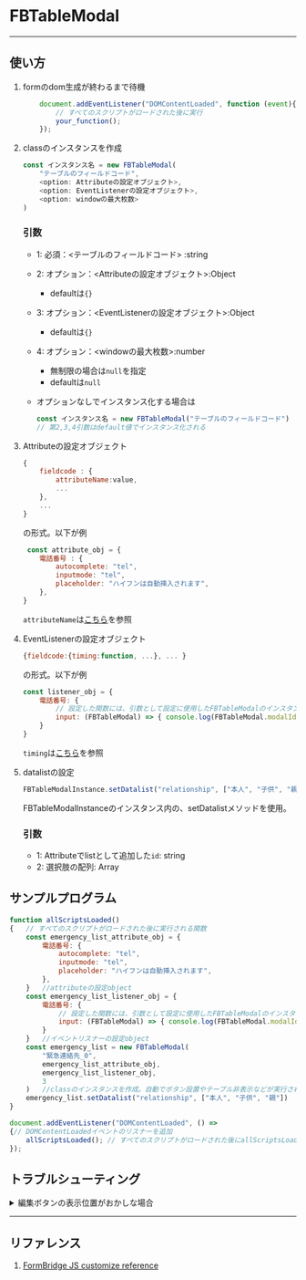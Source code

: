 # FBTableModal

---

## 使い方

1. formのdom生成が終わるまで待機

    ```js
        document.addEventListener("DOMContentLoaded", function (event){
            // すべてのスクリプトがロードされた後に実行
            your_function();
        });
    ```

2. classのインスタンスを作成

    ```js
    const インスタンス名 = new FBTableModal(
        "テーブルのフィールドコード",
        <option: Attributeの設定オブジェクト>,
        <option: EventListenerの設定オブジェクト>,
        <option: windowの最大枚数>
    )
    ```

    ### 引数
    - 1: 必須：<テーブルのフィールドコード> :string
    - 2: オプション：<Attributeの設定オブジェクト>:Object
        - defaultは`{}`
    - 3: オプション：<EventListenerの設定オブジェクト>:Object
        - defaultは`{}`
    - 4: オプション：<windowの最大枚数>:number
        - 無制限の場合は`null`を指定
        - defaultは`null`
  
    - オプションなしでインスタンス化する場合は
        ```js
        const インスタンス名 = new FBTableModal("テーブルのフィールドコード")
        // 第2,3,4引数はdefault値でインスタンス化される
        ```

3. Attributeの設定オブジェクト

    ```js
    {
        fieldcode : {
            attributeName:value,
            ...
        },
        ...
    }
    ```

    の形式。以下が例

    ```js
     const attribute_obj = {
        電話番号 : {
            autocomplete: "tel",
            inputmode: "tel",
            placeholder: "ハイフンは自動挿入されます",
        },
    }
    ```

    `attributeName`は[こちら](https://developer.mozilla.org/ja/docs/Web/HTML/Attributes)を参照

4. EventListenerの設定オブジェクト

    ```js
    {fieldcode:{timing:function, ...}, ... }
    ```

    の形式。以下が例

    ```js
    const listener_obj = {
        電話番号: {
            // 設定した関数には、引数として設定に使用したFBTableModalのインスタンスが渡される。
            input: (FBTableModal) => { console.log(FBTableModal.modalId) }
        }
    }
    ```

    `timing`は[こちら](https://web-designer.cman.jp/javascript_ref/event_list/)を参照

5. datalistの設定
    ```js
    FBTableModalInstance.setDatalist("relationship", ["本人", "子供", "親"])  //datalistを設置
    ```
    FBTableModalInstanceのインスタンス内の、setDatalistメソッドを使用。  
    ### 引数
    - 1: Attributeでlistとして追加した`id`: string
    - 2: 選択肢の配列: Array

## サンプルプログラム

```js
function allScriptsLoaded()
{   // すべてのスクリプトがロードされた後に実行される関数
    const emergency_list_attribute_obj = {
        電話番号: {
            autocomplete: "tel",
            inputmode: "tel",
            placeholder: "ハイフンは自動挿入されます",
        },
    }   //attributeの設定object
    const emergency_list_listener_obj = {
        電話番号: {
            // 設定した関数には、引数として設定に使用したFBTableModalのインスタンスが渡される。
            input: (FBTableModal) => { console.log(FBTableModal.modalId) }
        }
    }   //イベントリスナーの設定object
    const emergency_list = new FBTableModal(
        "緊急連絡先_0",
        emergency_list_attribute_obj,
        emergency_list_listener_obj, 
        3
    )   //classのインスタンスを作成。自動でボタン設置やテーブル非表示などが実行される
    emergency_list.setDatalist("relationship", ["本人", "子供", "親"])  //datalistを設置
}

document.addEventListener("DOMContentLoaded", () =>
{// DOMContentLoadedイベントのリスナーを追加
    allScriptsLoaded(); // すべてのスクリプトがロードされた後にallScriptsLoaded関数を実行
});
```

## トラブルシューティング

<details><summary>編集ボタンの表示位置がおかしな場合</summary>

### FormBridgeのフィールド配置の問題です

編集ボタンのDOMは、元のテーブルのあったDOMの、親のDOMの末尾に追加されます

```js
    this.table_dom.parentElement.parentElement.appendChild(buttonWrapper);
```

1. FormBridgeのコンソール画面を開き、「フォームのデザイン」を選択

    <img width="214" alt="image" src="https://github.com/kento-nkr/FBTableModal/assets/127807502/eb52bee1-306c-4fbc-ab1b-9370dafd5ff1">

2. 該当テーブルまで行き、以下の条件を満たすようにフィールドをドラッグして動かす

    ![FBTableEdit ボタン配置の説明](https://github.com/kento-nkr/FBTableModal/assets/127807502/ec72eaf0-415c-477f-bdce-837f677e9398)

</details>

---

## リファレンス

1. [FormBridge JS customize reference](https://formbridge.kintoneapp.com/help/customize)
